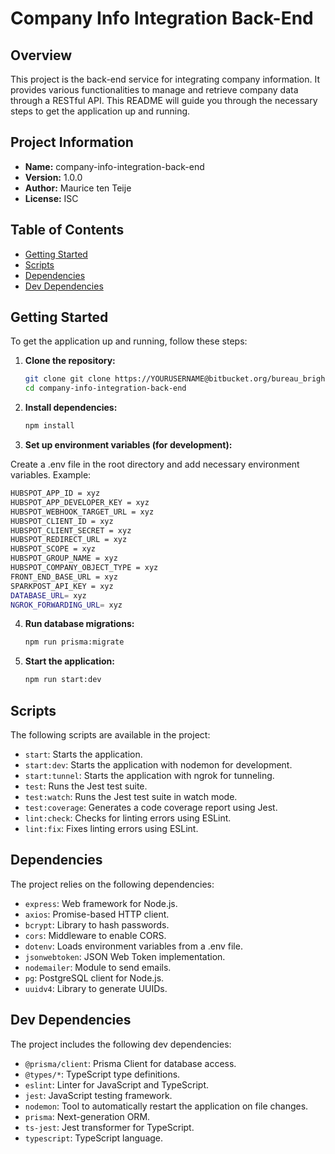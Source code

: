 # Company Info Integration Back-End

## Overview

This project is the back-end service for integrating company information. It provides various functionalities to manage and retrieve company data through a RESTful API. This README will guide you through the necessary steps to get the application up and running.

## Project Information

- **Name:** company-info-integration-back-end
- **Version:** 1.0.0
- **Author:** Maurice ten Teije
- **License:** ISC

## Table of Contents

- [Getting Started](#getting-started)
- [Scripts](#scripts)
- [Dependencies](#dependencies)
- [Dev Dependencies](#dev-dependencies)

## Getting Started

To get the application up and running, follow these steps:

1. **Clone the repository:**

   ```sh
   git clone git clone https://YOURUSERNAME@bitbucket.org/bureau_bright/company-info-integration-back-end.git
   cd company-info-integration-back-end
   ```

2. **Install dependencies:**

   ```sh
   npm install
   ```

3. **Set up environment variables (for development):**

Create a .env file in the root directory and add necessary environment variables. Example:

   ```sh
   HUBSPOT_APP_ID = xyz
   HUBSPOT_APP_DEVELOPER_KEY = xyz
   HUBSPOT_WEBHOOK_TARGET_URL = xyz
   HUBSPOT_CLIENT_ID = xyz
   HUBSPOT_CLIENT_SECRET = xyz
   HUBSPOT_REDIRECT_URL = xyz
   HUBSPOT_SCOPE = xyz
   HUBSPOT_GROUP_NAME = xyz
   HUBSPOT_COMPANY_OBJECT_TYPE = xyz
   FRONT_END_BASE_URL = xyz
   SPARKPOST_API_KEY = xyz
   DATABASE_URL= xyz
   NGROK_FORWARDING_URL= xyz
   ```

4. **Run database migrations:**

   ```sh
   npm run prisma:migrate
   ```

5. **Start the application:**

   ```sh
   npm run start:dev
   ```

## **Scripts**
The following scripts are available in the project:

- `start`: Starts the application.
- `start:dev`: Starts the application with nodemon for development.
- `start:tunnel`: Starts the application with ngrok for tunneling.
- `test`: Runs the Jest test suite.
- `test:watch`: Runs the Jest test suite in watch mode.
- `test:coverage`: Generates a code coverage report using Jest.
- `lint:check`: Checks for linting errors using ESLint.
- `lint:fix`: Fixes linting errors using ESLint.

## **Dependencies**
The project relies on the following dependencies:

- `express`: Web framework for Node.js.
- `axios`: Promise-based HTTP client.
- `bcrypt`: Library to hash passwords.
- `cors`: Middleware to enable CORS.
- `dotenv`: Loads environment variables from a .env file.
- `jsonwebtoken`: JSON Web Token implementation.
- `nodemailer`: Module to send emails.
- `pg`: PostgreSQL client for Node.js.
- `uuidv4`: Library to generate UUIDs.

## **Dev Dependencies**
The project includes the following dev dependencies:

- `@prisma/client`: Prisma Client for database access.
- `@types/*`: TypeScript type definitions.
- `eslint`: Linter for JavaScript and TypeScript.
- `jest`: JavaScript testing framework.
- `nodemon`: Tool to automatically restart the application on file changes.
- `prisma`: Next-generation ORM.
- `ts-jest`: Jest transformer for TypeScript.
- `typescript`: TypeScript language.

